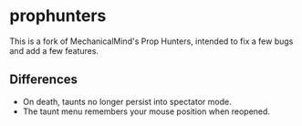 # prophunters

This is a fork of MechanicalMind's Prop Hunters, intended to fix a few bugs and add a few features.

## Differences

- On death, taunts no longer persist into spectator mode.
- The taunt menu remembers your mouse position when reopened.